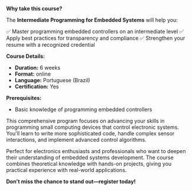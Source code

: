 **Why take this course?**

The **Intermediate Programming for Embedded Systems** will help you:

✅ Master programming embedded controllers on an intermediate level
✅ Apply best practices for transparency and compliance
✅ Strengthen your resume with a recognized credential

**Course Details:**
- **Duration:** 6 weeks
- **Format:** online
- **Language:** Portuguese (Brazil)
- **Certification:** Yes

**Prerequisites:**
- Basic knowledge of programming embedded controllers

This comprehensive program focuses on advancing your skills in programming small computing devices that control electronic systems. You'll learn to write more sophisticated code, handle complex sensor interactions, and implement advanced control algorithms.

Perfect for electronics enthusiasts and professionals who want to deepen their understanding of embedded systems development. The course combines theoretical knowledge with hands-on projects, giving you practical experience with real-world applications.

**Don't miss the chance to stand out—register today!**